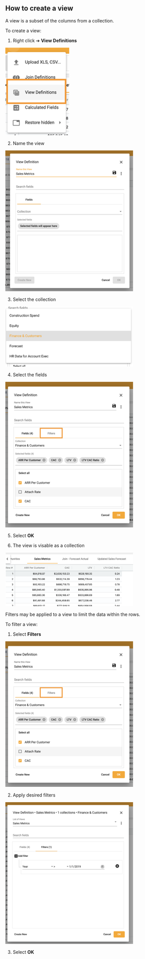 ## How to create a view

A view is a subset of the columns from a collection.  

To create a view:  
1.	Right click ➔ **View Definitions**

<img src="../assets/view.png"  style="width:200px" class="border"></img>

2.  Name the view

<img src="../assets/view_1.png"  style="width:400px" class="border"></img>

3.  Select the collection

<img src="../assets/view_2.png"  style="width:400px" class="border"></img>

4.  Select the fields

<img src="../assets/view_3.png"  style="width:400px" class="border"></img>

5.  Select **OK**

6.  The view is visable as a collection

<img src="../assets/view_4.png"  style="width:400px" class="border"></img>

Filters may be applied to a view to limit the data within the rows.

To filter a view:

1. Select **Filters**

<img src="../assets/view_6.png"  style="width:400px" class="border"></img>

2. Apply desired filters

<img src="../assets/view_7.png"  style="width:400px" class="border"></img>

3.  Select **OK**

